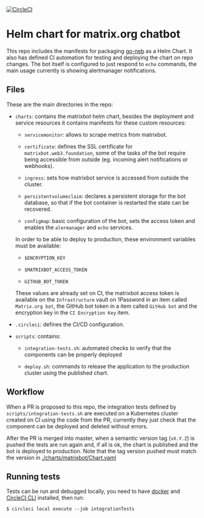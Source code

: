 [![CircleCI](https://circleci.com/gh/w3f/matrixbot.svg?style=svg)](https://circleci.com/gh/w3f/matrixbot)

# Helm chart for matrix.org chatbot

This repo includes the manifests for packaging [go-neb](https://github.com/matrix-org/go-neb)
as a Helm Chart. It also has defined CI automation for testing and deploying the
chart on repo changes. The bot itself is configured to just respond to `echo`
commands, the main usage currently is showing alertmanager notifications.

## Files

These are the main directories in the repo:

* `charts`: contains the matrixbot helm chart, besides the deployment and
service resources it contains manifests for these custom resources:

  * `servicemonitor`: allows to scrape metrics from matrixbot.

  * `certificate`: defines the SSL certificate for `matrixbot.web3.foundation`,
  some of the tasks of the bot require being accessible from outside (eg.
  incoming alert notifications or webhooks).

  * `ingress`: sets how matrixbot service is accessed from outside the cluster.

  * `persistentvolumeclaim`: declares a persistent storage for the bot database,
  so that if the bot container is restarted the state can be recovered.

  * `configmap`: basic configuration of the bot, sets the access token and
  enables the `alermanager` and `echo` services.

  In order to be able to deploy to production, these environment variables must be
  available:

    * `$ENCRYPTION_KEY`

    * `$MATRIXBOT_ACCESS_TOKEN`

    * `GITHUB_BOT_TOKEN`

  These values are already set on CI, the matrixbot access token is available on
  the `Infrastructure` vault on 1Password in an item called `Matrix.org bot`,
  the GitHub bot token in a item called `GitHub bot` and the encryption key in
  the `CI Encryption Key` item.

* `.circleci`: defines the CI/CD configuration.

* `scripts`: contains:

  * `integration-tests.sh`: automated checks to verify that the components can
  be properly deployed

  * `deploy.sh`: commands to release the application to the production cluster
  using the published chart.

## Workflow

When a PR is proposed to this repo, the integration tests defined by
`scripts/integration-tests.sh` are executed on a Kubernetes cluster created on
CI using the code from the PR, currently they just check that the component can
be deployed and deleted without errors.

After the PR is merged into master, when a semantic version tag (`vX.Y.Z`) is
pushed the tests are run again and, if all is ok, the chart is published and the
bot is deployed to production. Note that the tag version pushed must match the
version in [./charts/matrixbot/Chart.yaml]()

## Running tests

Tests can be run and debugged locally, you need to have [docker](https://docs.docker.com/install/)
and [CircleCI CLI](https://circleci.com/docs/2.0/local-cli/) installed, then run:
```
$ circleci local execute --job integrationTests
```
